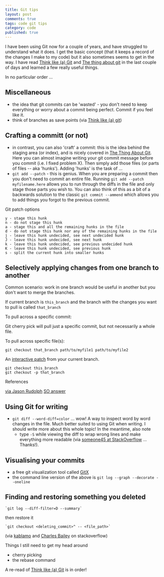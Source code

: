 ```yaml
---
title: Git tips
layout: post
comments: true
tags: code git tips
category: code
published: true
---
```


I have been using Git now for a couple of years, and have struggled to understand what it does. I get the basic concept  (that it keeps a record of the changes I make to my code) but it also sometimes seems to get in the way. I have read [Think like (a) Git](http://think-like-a-git.net/epic.html) and  [The thing about git](http://tomayko.com/writings/the-thing-about-git) in the last couple of days and learned a few really useful things.

In no particular order ...

## Miscellaneous

- the idea that git commits can be 'wasted' - you don't need to keep everything or worry about a commit being perfect. Commit if you feel like it.
- think of branches as save points (via [Think like (a) git](http://think-like-a-git.net/sections/experimenting-with-git/branches-as-savepoints.html))

## Crafting a committ (or not)

- in contrast, you can also 'craft' a commit: this is the idea behind the staging area (or index), and is nicely covered in [The Thing About Git](http://tomayko.com/writings/the-thing-about-git). Here you can almost imagine writing your git commit message before you commit (i.e. I fixed problem X). Then simply add those files (or parts of files -- aka 'hunks'). Adding 'hunks' is the task of ...
- `git add --patch` - this is genius. When you are preparing a commit then you don't need to commit an entire file. Running `git add --patch myfilename.here` allows you to run through the diffs in the file and only stage those parts you wish to. You can also think of this as a bit of a backwards solution to the classic `git commit --ammend` which allows you to add things you forgot to the previous commit.

Git patch options

    y - stage this hunk
    n - do not stage this hunk
    a - stage this and all the remaining hunks in the file
    d - do not stage this hunk nor any of the remaining hunks in the file
    j - leave this hunk undecided, see next undecided hunk
    J - leave this hunk undecided, see next hunk
    k - leave this hunk undecided, see previous undecided hunk
    K - leave this hunk undecided, see previous hunk
    s - split the current hunk into smaller hunks


## Selectively applying changes from one branch to another

Common scenario: work in one branch would be useful in another but you don't want to merge the branches.

If current branch is `this_branch` and the branch with the changes you want to pull is called `that_branch`

To pull across a specific commit:

Git cherry pick will pull just a specific commit, but not necessarily a whole file.

To pull across specific file(s):

    git checkout that_branch path/to/myfile1 path/to/myfile2

An [interactive patch](http://stackoverflow.com/a/22375842/992999) from your current branch.

    git checkout this_branch
    git checkout -p that_branch


References

[via Jason Rudolph](http://jasonrudolph.com/blog/2009/02/25/git-tip-how-to-merge-specific-files-from-another-branch/)
[SO answer](http://stackoverflow.com/questions/449541/how-do-you-merge-selective-files-with-git-merge?rq=1)

## Using Git for writing

- `git diff --word-diff=color` ... wow! A way to inspect word by word changes in the file. Much better suited to using Git when writing. I should write more about this whole topic! In the meantime, also note
  - type `-S` while viewing the diff to wrap wrong lines and make everything more readable (via [someone45 at StackOverflow](http://stackoverflow.com/a/3107807/992999) ... Thanks!).

## Visualising your commits

- a free git visualization tool called [GitX](https://github.com/pieter/gitx/wiki/)
- the command line version of the above is `git log --graph --decorate --oneline`

## Finding and restoring something you deleted

    `git log --diff-filter=D --summary`

then restore it

    `git checkout <deleting_commit>^ -- <file_path>`

(via [kablamo](http://blog.kablamo.org/2013/12/08/git-restore/) and [Charles Bailey](http://stackoverflow.com/a/1113140/992999) on stackoverflow)



Things I still need to get my head around

- cherry picking
- the rebase command

A re-read of [Think like (a) Git](http://think-like-a-git.net/epic.html) is in order!



